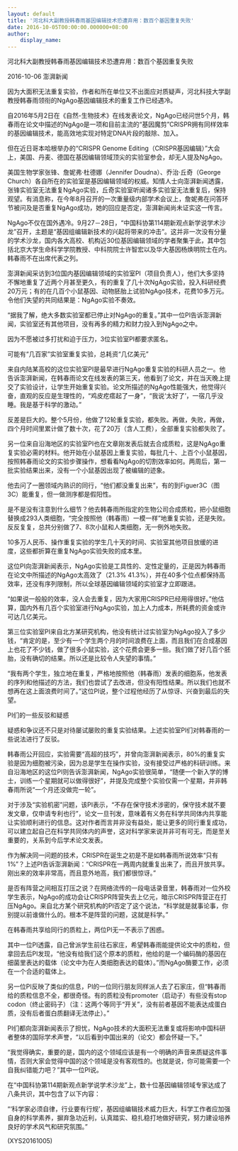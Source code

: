 ```yaml
---
layout: default
title: '河北科大副教授韩春雨基因编辑技术恐遭弃用：数百个基因重复失败'
date: 2016-10-05T00:00:00.000000+08:00
author:
    display_name: 
---
```


河北科大副教授韩春雨基因编辑技术恐遭弃用：数百个基因重复失败

2016-10-06 澎湃新闻

因为大面积无法重复实验，作者和所在单位又不出面应对质疑声，河北科技大学副教授韩春雨领衔的NgAgo基因编辑技术的重复工作已经遇冷。

自2016年5月2日在《自然-生物技术》在线发表论文，NgAgo已经问世5个月，韩春雨在论文中描述的NgAgo是一项和目前主流的“基因魔剪”CRISPR拥有同样效率的基因编辑技术，能高效地实现对特定DNA片段的敲除、加入。

但在近日哥本哈根举办的“CRISPR Genome Editing（CRISPR基因编辑）”大会上，美国、丹麦、德国在基因编辑领域顶尖的实验室参会，却无人提及NgAgo。

美国生物学家张锋、詹妮弗·杜德娜（Jennifer Doudna）、乔治·丘奇（George Church）各自所在的实验室是基因编辑领域的权威。知情人士向澎湃新闻透露，张锋实验室无法重复NgAgo实验，丘奇实验室听闻诸多实验室无法重复后，保持观望。有消息称，在今年8月召开的一次重量级内部学术会议上，詹妮弗在问答环节被问及是否重复NgAgo成功，她的回应是否定，澎湃新闻尚未证实这一传言。

NgAgo不仅在国外遇冷。9月27－28日，“中国科协第114期新观点新学说学术沙龙”召开，主题是“基因组编辑新技术的兴起将带来的冲击”。这并非一次没有分量的学术沙龙，国内各大高校、机构近30位基因编辑领域的学者聚集于此，其中包括北京大学生命科学学院教授、中科院院士许智宏以及华大基因杨焕明院士在内。韩春雨不在出席代表之列。

澎湃新闻采访到3位国内基因编辑领域的实验室PI（项目负责人），他们大多坚持不懈地重复了近两个月甚至更久，有的重复了几十次NgAgo实验，投入科研经费20万元；有的在几百个小鼠基因、动物胚胎上试验NgAgo技术，花费10多万元。令他们失望的共同结果是：NgAgo实验不奏效。

“据我了解，绝大多数实验室都已停止对NgAgo的重复。”其中一位PI告诉澎湃新闻，实验室还有其他项目，没有再多的精力和财力投入到NgAgo之中。

因为不愿被过多打扰和迫于压力，3位实验室PI都要求匿名。

可能有“几百家”实验室重复实验，总耗资“几亿美元”

来自内陆某高校的这位实验室PI是最早进行NgAgo重复实验的科研人员之一。他告诉澎湃新闻，在韩春雨论文在线发表的第三天，他看到了论文，并在当天晚上提交了实验设计，让学生开始重复实验。论文所描述的NgAgo性能强大，他觉得兴奋，直观的反应是生理性的，“鸡皮疙瘩起了一身”，“我说‘太好了’，一宿几乎没睡。我是基于科学的激动。”

反差是巨大的。整个5月份，他做了12轮重复实验，都失败。再做，失败，再做，四个月时间里累计做了数十次，花了20万（含人工费），全部重复实验都失败了。

另一位来自沿海地区的实验室PI也在文章刚发表后就去合成质粒，这是NgAgo重复实验必需的材料。他开始在小鼠基因上重复实验，每批几十、上百个小鼠基因，按照韩春雨论文的实验步骤操作，想看看NgAgo的切割效率如何。两周后，第一批实验结果出来，没有一个小鼠基因出现了被编辑的迹象。

他去问了一圈领域内熟识的同行，“他们都没重复出来”，有的到Figuer3C（图3C）能重复，但一做测序都是假阳性。

是不是没有注意到什么细节？他去韩春雨所指定的生物公司合成质粒，把小鼠细胞替换成293人类细胞，“完全按照他（韩春雨）一模一样”地重复实验，还是失败。反反复复，总共分别做了7、8次小鼠和人类细胞，无一例外地失败。

10多万人民币、操作重复实验的学生几十天的时间、实验室其他项目放缓的进度，这些都折算在重复NgAgo实验失败的成本里。

这位PI向澎湃新闻表示，NgAgo实验是工具性的、定性定量的，正是因为韩春雨在论文中所描述的NgAgo太高效了（21.3% 41.3%），并在40多个位点都保持高效率，还没有序列限制，所以全球基因编辑领域的实验室才立即跟进。

“如果说一般般的效率，没人会去重复，因为大家用CRISPR已经用得很好。”他估算，国内外有几百个实验室进行NgAgo实验，加上人力成本，所耗费的资金或许可达几亿美元。

第三位实验室PI来自北方某研究机构，他没有统计过实验室为NgAgo投入了多少钱，“肯定的是，至少有一个学生两个月的时间浪费在上面，而且我们在合成基因上也花了不少钱，做了很多小鼠实验，这个花费会更多一些。我们做了好几百个胚胎，没有确切的结果。所以还是比较令人失望的事情。”

“我有两个学生，独立地在重复，严格地按照他（韩春雨）发表的细胞系，他发表的序列和他描述的方法，我们也尝试了去改进，但没有阳性结果。所以我们也就不想再在这上面浪费时间了。”这位PI说，整个过程他经历了从惊讶、兴奋到最后的失望。

PI们的一些反驳和疑惑

疑惑和争议还不只是对待屡试屡败的重复实验结果。上述实验室PI们对韩春雨的一些说法进行了反驳。

韩春雨公开回应，实验需要“高超的技巧”，并曾向澎湃新闻表示，80%的重复实验是因为细胞被污染，因为总是学生在操作实验，没有接受过严格的科研训练。来自沿海地区的这位PI则告诉澎湃新闻，NgAgo实验很简单，“随便一个新入学的博士，训练一个星期就可以做得很好”，并提及完成整个实验仅需一个星期，并非韩春雨所说“一个月还没做完一轮”。

对于涉及“实验机密”问题，该PI表示，“不存在保守技术涉密的，保守技术就不要发文章，仅申请专利也行”，论文一旦刊发，意味着有义务在科学共同体内共享能让实验顺利进行的信息。这对作者而言并非没有益处，能让更多的同行重复成功，可以建立起自己在科学共同体内的声誉，这对科学家来说并非可有可无，而是至关重要的，关系到今后学术论文发表。

作为解决同一问题的技术，CRISPR在诞生之初是不是如韩春雨所说效率“只有1%”？上述PI告诉澎湃新闻：“CRISPR在一两周内就重复出来了，而且开放共享。刚出来的效率非常高，而且意外地高，我们都很惊讶。”

是否有阵营之间相互打压之说？在网络流传的一段电话录音里，韩春雨对一位外校学生表示，NgAgo的成功会让CRISPR阵营失去上亿元，暗示CRISPR阵营正在打压NgAgo。来自北方某个研究机构的PI否定了这个说法，“科学就是就事论事，你别提以前谁做什么的。根本不是阵营的问题，这就是科学。”

在韩春雨共享给同行的质粒上，两位PI无一不表示了困惑。

其中一位PI透露，自己曾派学生前往石家庄，希望韩春雨能提供论文中的质粒，但拿回去后PI发现，“他没有给我们这个原本的质粒，他给的是一个编码酶的基因在细菌里表达的载体（论文中为在人类细胞表达的载体）。”而NgAgo酶要工作，必须在一个合适的载体上。

另一位PI反映了类似的信息，PI的一位同行朋友同样派人去了石家庄，但“韩春雨给的质粒信息不全，都很奇怪。有的质粒没有promoter（启动子）有些没有stop codon（终止密码子）（注：这两个等同于“开关”，没有前者基因不能表达成蛋白质，没有后者蛋白质翻译无法停止）。”

PI们都向澎湃新闻表示了担忧，NgAgo技术的大面积无法重复或将影响中国科研者整体的国际学术声誉，“以后看到中国出来的（论文）都会怀疑一下。”

“我觉得确实，重要的是，国内的这个领域应该是有一个明确的声音来质疑这件事情，否则大家会觉得中国的这个领域是没有客观性的。也就是说，你可能需要一个自我纠错能力吧？”其中一位PI说。

在“中国科协第114期新观点新学说学术沙龙”上，数十位基因编辑领域专家达成了八条共识，其中包含了以下内容：

“‘科学家必须自律，行业要有行规’，基因组编辑技术威力巨大，科学工作者应加强自身的科学素养，摒弃急功近利，认真踏实、稳扎稳打地做好研究，努力建设培养良好的学术风气和研究氛围。”

(XYS20161005)

